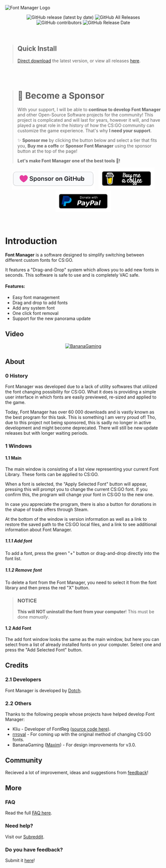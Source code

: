 ![Font Manager Logo](https://github.com/WilliamRagstad/Font-Manager/blob/master/CSGO%20Font%20Manager/Resources/fontmanager.png?raw=true)

<div align=center>
 <img alt="GitHub release (latest by date)" src="https://img.shields.io/github/v/release/WilliamRagstad/Font-Manager">
 <img alt="GitHub All Releases" src="https://img.shields.io/github/downloads/WilliamRagstad/Font-Manager/total">
 <img alt="GitHub contributors" src="https://img.shields.io/github/contributors/WilliamRagstad/Font-Manager">
 <img alt="GitHub Release Date" src="https://img.shields.io/github/release-date/WilliamRagstad/Font-Manager?label=latest%20release">
</div>


<br/>
<br/>


> ## Quick Install
>
> [Direct download](https://github.com/WilliamRagstad/Font-Manager/releases/latest/download/FontManager.exe) the latest version, or view all releases [here](https://github.com/WilliamRagstad/Font-Manager/releases).


<br/>
<br/>

> # 💖 Become a Sponsor
> With your support, I will be able to **continue to develop Font Manager** and other Open-Source Software projects for the community!
> This project is complicated and will last for years, however it will, and have played a great role in the history of how the CS:GO community can customize the game experience. That's why **I need your support**.
>
> ✨ **Sponsor me** by clicking the button below and select a tier that fits you, **Buy me a coffe** or **Sponsor Font Manager** using the sponsor button at the top of the page!
> 
> **Let's make Font Manager one of the best tools 🤟!**
>
<div align="center">
 <a href="https://github.com/sponsors/WilliamRagstad"><img src="https://github.com/WilliamRagstad/WilliamRagstad/raw/main/img/sponsor.png" height="60"/></a>
  &nbsp;
 <a href="https://www.buymeacoffee.com/williamragstad"><img src="https://github.com/WilliamRagstad/WilliamRagstad/raw/main/img/coffee.png" height="70"/></a>
 <a href="https://paypal.me/williamragstad"><img src="https://github.com/WilliamRagstad/WilliamRagstad/raw/main/img/paypal.png" height="70"/></a>
</div>

<br/>
<br/>


# Introduction

**Font Manager** is a software designed to simplify switching between different custom fonts for CS:GO.

It features a "Drag-and-Drop" system which allows you to add new fonts in seconds. This software is safe to use and is completely VAC safe.

#### Features:

- Easy font management
- Drag and drop to add fonts
- Add any system font
- One click font removal
- Support for the new panorama update

## Video

<div align=center>

[![BananaGaming](https://img.youtube.com/vi/3xToNTtdmME/0.jpg)](https://www.youtube.com/watch?v=3xToNTtdmME)

</div>





## About

### 0 History

Font Manager was developed due to a lack of utility softwares that utilized the font changing possibility for CS:GO.
What it does is providing a simple user interface in which fonts are easily previewed, re-sized and applied to the game.

Today, Font Manager has over 60 000 downloads and is vastly known as the best program for this task. This is something I am verry proud of!
Tho, due to this project not being sponsored, this is sadly no longer in active development and might become deprecated. There will still be new update releases but with longer waiting periods.

### 1 Windows

#### 1.1 Main

The main window is consisting of a list view representing your current Font Library. These fonts can be applied to CS:GO.

When a font is selected, the "Apply Selected Font" button will appear, pressing this will prompt you to change the current CS:GO font. If you confirm this, the program will change your font in CS:GO to the new one.

In case you appreciate the program, there is also a button for donations in the shape of trade offers through Steam. 

At the bottom of the window is version information as well as a link to restore the saved path to the CS:GO local files, and a link to see additional information about Font Manager.

##### 1.1.1 Add font

 To add a font, press the green "+" button or drag-and-drop directly into the font list. 

##### 1.1.2 Remove font

 To delete a font from the Font Manager, you need to select it from the font library and then press the red "X" button. 

> ### NOTICE
> **This will NOT uninstall the font from your computer**! This must be done *manually*.

#### 1.2 Add Font

The add font window looks the same as the main window, but here you can select from a list of already installed fonts on your computer. Select one and press the "Add Selected Font" button.

## Credits

### 2.1 Developers

Font Manager is developed by [Dotch](https://twitter.com/WilliamRagstad).

### 2.2 Others

Thanks to the following people whose
projects have helped develop Font Manager:

- Kliu - Developer of FontReg ([source code here](http://code.kliu.org/misc/fontreg/)).
- [rrroyal](https://github.com/rrroyal) - For coming up with the original method of changing CS:GO fonts. 
- BananaGaming ([Maxim](https://twitter.com/BananaGamingCS)) - For design improvements for v3.0.

## Community

Recieved a lot of improvement, ideas and suggestions from [feedback](https://docs.google.com/forms/d/e/1FAIpQLSfkChgD2T-RYNyfBCRL2EjUQfJ3y8tvPKemGJca2kMU1jV8AQ/viewform)!

## More

### FAQ

Read the full [FAQ here](faq.md).

### Need help?

Visit our [Subreddit](https://www.reddit.com/r/csgoFontManager/).

### Do you have feedback?

Submit it [here](https://docs.google.com/forms/d/e/1FAIpQLSfkChgD2T-RYNyfBCRL2EjUQfJ3y8tvPKemGJca2kMU1jV8AQ/viewform)!

